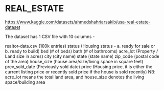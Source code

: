 # REAL_ESTATE

https://www.kaggle.com/datasets/ahmedshahriarsakib/usa-real-estate-dataset

The dataset has 1 CSV file with 10 columns -

realtor-data.csv (100k entries)
status (Housing status - a. ready for sale or b. ready to build)
bed (# of beds)
bath (# of bathrooms)
acre_lot (Property / Land size in acres)
city (city name)
state (state name)
zip_code (postal code of the area)
house_size (house area/size/living space in square feet)
prev_sold_date (Previously sold date)
price (Housing price, it is either the current listing price or recently sold price if the house is sold recently)
NB: acre_lot means the total land area, and house_size denotes the living space/building area
